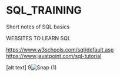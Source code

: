 # SQL_TRAINING
Short notes of SQL basics


WEBSITES TO LEARN SQL

https://www.w3schools.com/sql/default.asp
https://www.javatpoint.com/sql-tutorial


[alt text] 9![Snap (1)](https://user-images.githubusercontent.com/118523249/210589804-bfec8c8c-5d4a-4951-8518-f2d2e8c0499f.png)

